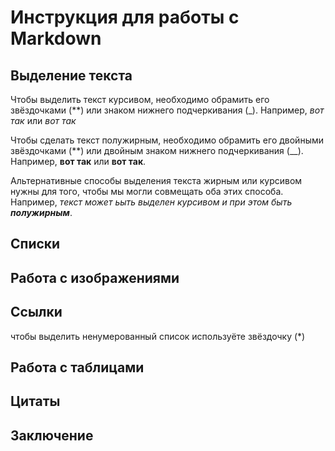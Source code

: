 # Инструкция для работы с Markdown

## Выделение текста

Чтобы выделить текст курсивом, необходимо обрамить его звёздочками (**)
или знаком нижнего подчеркивания (_). Например, *вот так* или _вот так_

Чтобы сделать текст полужирным, необходимо обрамить его двойными звёздочками (**) 
или двойным знаком нижнего подчеркивания (__).
 Например, **вот так** или __вот так__.

 Альтернативные способы выделения текста жирным или курсивом нужны для того, чтобы мы могли совмещать оба этих способа. Например, _текст может ьыть выделен курсивом и при этом быть **полужирным**_.

## Списки

## Работа с изображениями 

## Ссылки
 
 чтобы выделить ненумерованный список используёте звёздочку (*)
 
## Работа с таблицами

## Цитаты

## Заключение 
